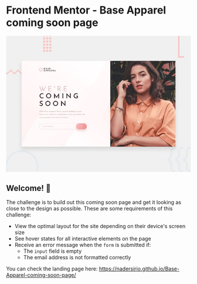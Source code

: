 # Frontend Mentor - Base Apparel coming soon page

![Design preview for the Base Apparel coming soon page coding challenge](./design/desktop-preview.jpg)

## Welcome! 👋

The challenge is to build out this coming soon page and get it looking as close to the design as possible. These are some requirements of this challenge:

- View the optimal layout for the site depending on their device's screen size
- See hover states for all interactive elements on the page
- Receive an error message when the `form` is submitted if:
  - The `input` field is empty
  - The email address is not formatted correctly

You can check the landing page here: https://nadersirio.github.io/Base-Apparel-coming-soon-page/
